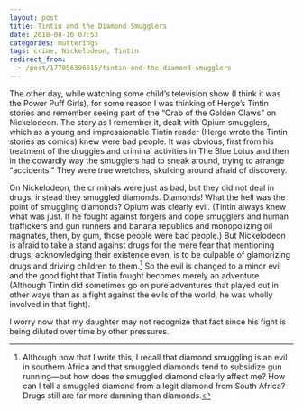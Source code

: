```yaml
---
layout: post
title: Tintin and the Diamond Smugglers
date: 2018-08-16 07:53
categories: mutterings
tags: crime, Nickelodeon, Tintin
redirect_from:
  - /post/177056396615/tintin-and-the-diamond-smugglers
---
```

The other day, while watching some child&rsquo;s television show (I think it was the Power Puff Girls), for some reason I was thinking of Herge&rsquo;s Tintin stories and remember seeing part of the “Crab of the Golden Claws” on Nickelodeon. The story as I remember it, dealt with Opium smugglers, which as a young and impressionable Tintin reader (Herge wrote the Tintin stories as comics) knew were bad people. It was obvious, first from his treatment of the druggies and criminal activities in The Blue Lotus and then in the cowardly way the smugglers had to sneak around, trying to arrange “accidents.” They were true wretches, skulking around afraid of discovery.

On Nickelodeon, the criminals were just as bad, but they did not deal in drugs, instead they smuggled diamonds. Diamonds! What the hell was the point of smuggling diamonds? Opium was clearly evil. (Tintin always knew what was just. If he fought against forgers and dope smugglers and human traffickers and gun runners and banana republics and monopolizing oil magnates, then, by gum, those people were bad people.) But Nickelodeon is afraid to take a stand against drugs for the mere fear that mentioning drugs, acknowledging their existence even, is to be culpable of glamorizing drugs and driving children to them.[^1] So the evil is changed to a minor evil and the good fight that Tintin fought becomes merely an adventure (Although Tintin did sometimes go on pure adventures that played out in other ways than as a fight against the evils of the world, he was wholly involved in that fight).

I worry now that my daughter may not recognize that fact since his fight is being diluted over time by other pressures.

[^1]: Although now that I write this, I recall that diamond smuggling is an evil in southern Africa and that smuggled diamonds tend to subsidize gun running—but how does the smuggled diamond clearly affect me? How can I tell a smuggled diamond from a legit diamond from South Africa? Drugs still are far more damning than diamonds.
